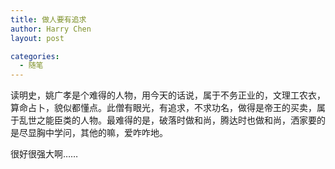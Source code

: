 ```yaml
---
title: 做人要有追求
author: Harry Chen
layout: post

categories:
  - 随笔
---
```


  读明史，姚广孝是个难得的人物，用今天的话说，属于不务正业的，文理工农衣，算命占卜，貌似都懂点。此僧有眼光，有追求，不求功名，做得是帝王的买卖，属于乱世之能臣类的人物。最难得的是，破落时做和尚，腾达时也做和尚，洒家要的是尽显胸中学问，其他的嘛，爱咋咋地。

  很好很强大啊……
